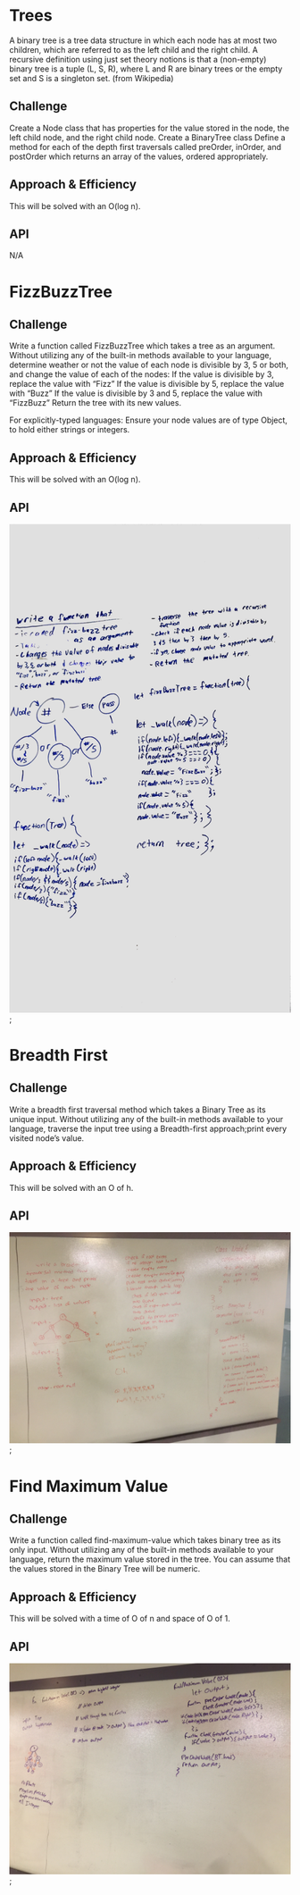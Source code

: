 # Trees

A binary tree is a tree data structure in which each node has at most two children, which are referred to as the left child and the right child. A recursive definition using just set theory notions is that a (non-empty) binary tree is a tuple (L, S, R), where L and R are binary trees or the empty set and S is a singleton set. (from Wikipedia)

## Challenge
Create a Node class that has properties for the value stored in the node, the left child node, and the right child node.
Create a BinaryTree class
Define a method for each of the depth first traversals called preOrder, inOrder, and postOrder which returns an array of the values, ordered appropriately.

## Approach & Efficiency
This will be solved with an O(log n).

## API
N/A


# FizzBuzzTree

## Challenge

Write a function called FizzBuzzTree which takes a tree as an argument.
Without utilizing any of the built-in methods available to your language, determine weather or not the value of each node is divisible by 3, 5 or both, and change the value of each of the nodes:
If the value is divisible by 3, replace the value with “Fizz”
If the value is divisible by 5, replace the value with “Buzz”
If the value is divisible by 3 and 5, replace the value with “FizzBuzz”
Return the tree with its new values.

For explicitly-typed languages: Ensure your node values are of type Object, to hold either strings or integers.

## Approach & Efficiency
This will be solved with an O(log n).

## API
![whiteboard photo](../../assets/fizzbuzztree.jpg);

# Breadth First

## Challenge

Write a breadth first traversal method which takes a Binary Tree as its unique input. Without utilizing any of the built-in methods available to your language, traverse the input tree using a Breadth-first approach;print every visited node’s value.

## Approach & Efficiency
This will be solved with an O of h.

## API
![whiteboard photo](../../assets/breadthfirst.jpg);

# Find Maximum Value

## Challenge

Write a function called find-maximum-value which takes binary tree as its only input. Without utilizing any of the built-in methods available to your language, return the maximum value stored in the tree. You can assume that the values stored in the Binary Tree will be numeric.

## Approach & Efficiency
This will be solved with a time of O of n and space of O of 1.

## API
![whiteboard photo](../../assets/findmaximumvalue.jpg);